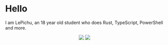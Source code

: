 # Hello 
I am LePichu, an 18 year old student who does Rust, TypeScript, PowerShell and more.

<p align="center">
  <img src="https://github-readme-stats.vercel.app/api?username=lepichu"> 
  <img src="https://github-readme-stats.vercel.app/api/top-langs/?username=lepichu&langs_count=8&layout=compact"> 
</p>
